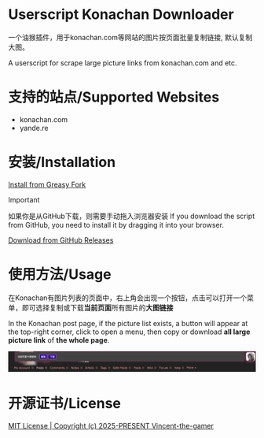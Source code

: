 # Userscript Konachan Downloader

一个油猴插件，用于konachan.com等网站的图片按页面批量复制链接, 默认复制大图。

A userscript for scrape large picture links from konachan.com and etc.

# 支持的站点/Supported Websites

- konachan.com
- yande.re

# 安装/Installation

[Install from Greasy Fork](https://greasyfork.org/zh-CN/scripts/534354-userscript-konachan-downloader)


> [!IMPORTANT]
> 如果你是从GitHub下载，则需要手动拖入浏览器安装
> If you download the script from GitHub, you need to install it by dragging it into your browser.

[Download from GitHub Releases](https://github.com/Vincent-the-gamer/userscript-konachan-downloader/releases)

# 使用方法/Usage

在Konachan有图片列表的页面中，右上角会出现一个按钮，点击可以打开一个菜单，即可选择复制或下载**当前页面**所有图片的**大图链接**

In the Konachan post page, if the picture list exists, a button will appear at the top-right corner, click to open a menu, then copy or download **all large picture link** of **the whole page**.


![preview](./.github/preview.png)


# 开源证书/License

[MIT License | Copyright (c) 2025-PRESENT Vincent-the-gamer](./LICENSE)